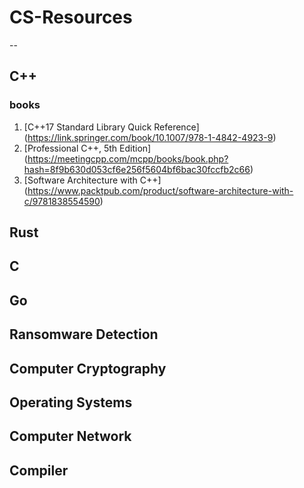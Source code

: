 # CS-Resources 
--

## C++
### books
1. [C++17 Standard Library Quick Reference] (https://link.springer.com/book/10.1007/978-1-4842-4923-9)
2. [Professional C++, 5th Edition] (https://meetingcpp.com/mcpp/books/book.php?hash=8f9b630d053cf6e256f5604bf6bac30fccfb2c66)
3. [Software Architecture with C++] (https://www.packtpub.com/product/software-architecture-with-c/9781838554590)

## Rust

## C

## Go


## Ransomware Detection

## Computer Cryptography

## Operating Systems

## Computer Network

## Compiler 